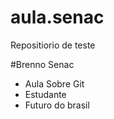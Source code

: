 # aula.senac
Repositiorio de teste

#Brenno Senac

- Aula Sobre Git
- Estudante
- Futuro do brasil 
